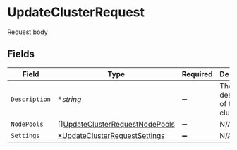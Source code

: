 # UpdateClusterRequest

Request body


## Fields

| Field                                                                                   | Type                                                                                    | Required                                                                                | Description                                                                             | Example                                                                                 |
| --------------------------------------------------------------------------------------- | --------------------------------------------------------------------------------------- | --------------------------------------------------------------------------------------- | --------------------------------------------------------------------------------------- | --------------------------------------------------------------------------------------- |
| `Description`                                                                           | **string*                                                                               | :heavy_minus_sign:                                                                      | The description of the cluster.                                                         | This is an updated description.                                                         |
| `NodePools`                                                                             | [][UpdateClusterRequestNodePools](../../models/shared/updateclusterrequestnodepools.md) | :heavy_minus_sign:                                                                      | N/A                                                                                     |                                                                                         |
| `Settings`                                                                              | [*UpdateClusterRequestSettings](../../models/shared/updateclusterrequestsettings.md)    | :heavy_minus_sign:                                                                      | N/A                                                                                     |                                                                                         |